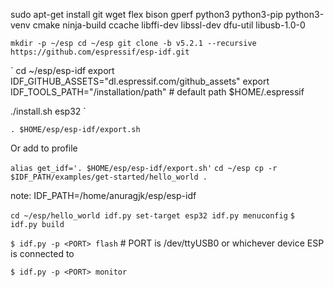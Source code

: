 sudo apt-get install git wget flex bison gperf python3 python3-pip python3-venv cmake ninja-build ccache libffi-dev libssl-dev dfu-util libusb-1.0-0


`
mkdir -p ~/esp
cd ~/esp
git clone -b v5.2.1 --recursive https://github.com/espressif/esp-idf.git
`

`
cd ~/esp/esp-idf
export IDF_GITHUB_ASSETS="dl.espressif.com/github_assets"
export IDF_TOOLS_PATH="/installation/path"    # default path $HOME/.espressif

./install.sh esp32
`

`
. $HOME/esp/esp-idf/export.sh
`

Or add to profile

`
alias get_idf='. $HOME/esp/esp-idf/export.sh'
`
`
cd ~/esp
cp -r $IDF_PATH/examples/get-started/hello_world .
`

note: IDF_PATH=/home/anuragjk/esp/esp-idf

`
cd ~/esp/hello_world
idf.py set-target esp32
idf.py menuconfig
`
`
$ idf.py build
`

`$ idf.py -p <PORT> flash`
                                # PORT is /dev/ttyUSB0 or whichever device ESP is connected to

`$ idf.py -p <PORT> monitor`





